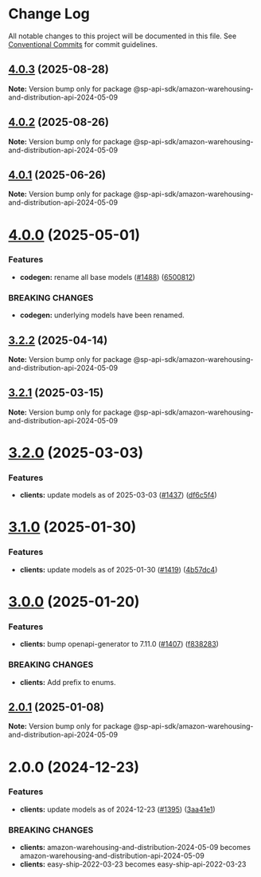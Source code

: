 # Change Log

All notable changes to this project will be documented in this file.
See [Conventional Commits](https://conventionalcommits.org) for commit guidelines.

## [4.0.3](https://github.com/bizon/selling-partner-api-sdk/compare/@sp-api-sdk/amazon-warehousing-and-distribution-api-2024-05-09@4.0.2...@sp-api-sdk/amazon-warehousing-and-distribution-api-2024-05-09@4.0.3) (2025-08-28)

**Note:** Version bump only for package @sp-api-sdk/amazon-warehousing-and-distribution-api-2024-05-09

## [4.0.2](https://github.com/bizon/selling-partner-api-sdk/compare/@sp-api-sdk/amazon-warehousing-and-distribution-api-2024-05-09@4.0.1...@sp-api-sdk/amazon-warehousing-and-distribution-api-2024-05-09@4.0.2) (2025-08-26)

**Note:** Version bump only for package @sp-api-sdk/amazon-warehousing-and-distribution-api-2024-05-09

## [4.0.1](https://github.com/bizon/selling-partner-api-sdk/compare/@sp-api-sdk/amazon-warehousing-and-distribution-api-2024-05-09@4.0.0...@sp-api-sdk/amazon-warehousing-and-distribution-api-2024-05-09@4.0.1) (2025-06-26)

**Note:** Version bump only for package @sp-api-sdk/amazon-warehousing-and-distribution-api-2024-05-09

# [4.0.0](https://github.com/bizon/selling-partner-api-sdk/compare/@sp-api-sdk/amazon-warehousing-and-distribution-api-2024-05-09@3.2.2...@sp-api-sdk/amazon-warehousing-and-distribution-api-2024-05-09@4.0.0) (2025-05-01)

### Features

* **codegen:** rename all base models ([#1488](https://github.com/bizon/selling-partner-api-sdk/issues/1488)) ([6500812](https://github.com/bizon/selling-partner-api-sdk/commit/65008125692894a6ae5a307d05455626515cb321))

### BREAKING CHANGES

* **codegen:** underlying models have been renamed.

## [3.2.2](https://github.com/bizon/selling-partner-api-sdk/compare/@sp-api-sdk/amazon-warehousing-and-distribution-api-2024-05-09@3.2.1...@sp-api-sdk/amazon-warehousing-and-distribution-api-2024-05-09@3.2.2) (2025-04-14)

**Note:** Version bump only for package @sp-api-sdk/amazon-warehousing-and-distribution-api-2024-05-09

## [3.2.1](https://github.com/bizon/selling-partner-api-sdk/compare/@sp-api-sdk/amazon-warehousing-and-distribution-api-2024-05-09@3.2.0...@sp-api-sdk/amazon-warehousing-and-distribution-api-2024-05-09@3.2.1) (2025-03-15)

**Note:** Version bump only for package @sp-api-sdk/amazon-warehousing-and-distribution-api-2024-05-09

# [3.2.0](https://github.com/bizon/selling-partner-api-sdk/compare/@sp-api-sdk/amazon-warehousing-and-distribution-api-2024-05-09@3.1.0...@sp-api-sdk/amazon-warehousing-and-distribution-api-2024-05-09@3.2.0) (2025-03-03)

### Features

* **clients:** update models as of 2025-03-03 ([#1437](https://github.com/bizon/selling-partner-api-sdk/issues/1437)) ([df6c5f4](https://github.com/bizon/selling-partner-api-sdk/commit/df6c5f4623078ea559ae40757b7ba90bd780711c))

# [3.1.0](https://github.com/bizon/selling-partner-api-sdk/compare/@sp-api-sdk/amazon-warehousing-and-distribution-api-2024-05-09@3.0.0...@sp-api-sdk/amazon-warehousing-and-distribution-api-2024-05-09@3.1.0) (2025-01-30)

### Features

* **clients:** update models as of 2025-01-30 ([#1419](https://github.com/bizon/selling-partner-api-sdk/issues/1419)) ([4b57dc4](https://github.com/bizon/selling-partner-api-sdk/commit/4b57dc4c25936c313b9f15326c26450ec505b0a1))

# [3.0.0](https://github.com/bizon/selling-partner-api-sdk/compare/@sp-api-sdk/amazon-warehousing-and-distribution-api-2024-05-09@2.0.1...@sp-api-sdk/amazon-warehousing-and-distribution-api-2024-05-09@3.0.0) (2025-01-20)

### Features

* **clients:** bump openapi-generator to 7.11.0 ([#1407](https://github.com/bizon/selling-partner-api-sdk/issues/1407)) ([f838283](https://github.com/bizon/selling-partner-api-sdk/commit/f838283172bb7acc895cdecadeddbe9879c07ba6))

### BREAKING CHANGES

* **clients:** Add prefix to enums.

## [2.0.1](https://github.com/bizon/selling-partner-api-sdk/compare/@sp-api-sdk/amazon-warehousing-and-distribution-api-2024-05-09@2.0.0...@sp-api-sdk/amazon-warehousing-and-distribution-api-2024-05-09@2.0.1) (2025-01-08)

**Note:** Version bump only for package @sp-api-sdk/amazon-warehousing-and-distribution-api-2024-05-09

# 2.0.0 (2024-12-23)

### Features

* **clients:** update models as of 2024-12-23 ([#1395](https://github.com/bizon/selling-partner-api-sdk/issues/1395)) ([3aa41e1](https://github.com/bizon/selling-partner-api-sdk/commit/3aa41e1a3dd9e7dd568f3ca5fa6de63c3f1b1ba1))

### BREAKING CHANGES

* **clients:** amazon-warehousing-and-distribution-2024-05-09 becomes amazon-warehousing-and-distribution-api-2024-05-09
* **clients:** easy-ship-2022-03-23 becomes easy-ship-api-2022-03-23
